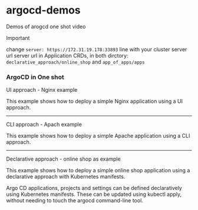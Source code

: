 # argocd-demos
Demos of arogcd one shot video

> [!IMPORTANT]
> 
> change `server: https://172.31.19.178:33893` line with your cluster server url server url in Application CRDs, in both dirctory: `declarative_approach/online_shop` and `app_of_apps/apps`

### ArgoCD in One shot

UI approach - Nginx example

This example shows how to deploy a simple Nginx application using a UI approach.

---

CLI approach - Apach example

This example shows how to deploy a simple Apache application using a CLI approach.

---

Declarative approach - online shop as example

This example shows how to deploy a simple online shop application using a declarative approach with Kubernetes manifests.

Argo CD applications, projects and settings can be defined declaratively using Kubernetes manifests. These can be updated using kubectl apply, without needing to touch the argocd command-line tool.